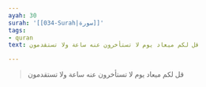```yaml
---
ayah: 30
surah: '[[034-Surah|سورة]]'
tags:
- quran
text: قل لكم ميعاد يوم لا تستأخرون عنه ساعة ولا تستقدمون

---
```

> قل لكم ميعاد يوم لا تستأخرون عنه ساعة ولا تستقدمون
